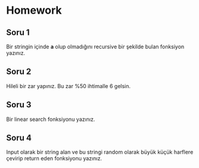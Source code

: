 # Homework

## Soru 1

Bir stringin içinde **a** olup olmadığını recursive bir şekilde bulan fonksiyon yazınız.

## Soru 2

Hileli bir zar yapınız. Bu zar %50 ihtimalle 6 gelsin.

## Soru 3

Bir linear search fonksiyonu yazınız. 

## Soru 4

Input olarak bir string alan ve bu stringi random olarak büyük küçük harflere çevirip return eden fonksiyonu yazınız.
